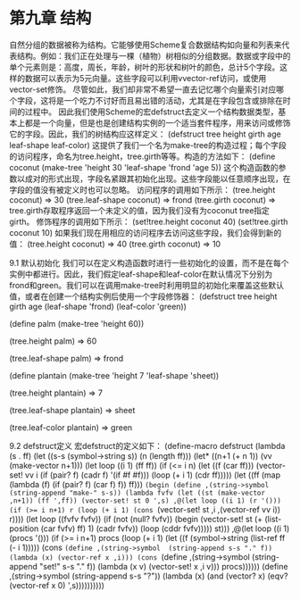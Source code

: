第九章 结构
=============

自然分组的数据被称为结构。它能够使用Scheme复合数据结构如向量和列表来代表结构。例如：我们正在处理与一棵（植物）树相似的分组数据。数据或字段中的单个元素则是：高度，周长，年龄，树叶的形状和树叶的颜色，总计5个字段。这样的数据可以表示为5元向量。这些字段可以利用vvector-ref访问，或使用vector-set修饰。
尽管如此，我们却非常不希望一直去记忆哪个向量索引对应哪个字段，这将是一个吃力不讨好而且易出错的活动，尤其是在字段包含或排除在时间的过程中。
因此我们使用Scheme的宏defstruct去定义一个结构数据类型，基本上都是一个向量，但是也是创建结构实例的一个适当套件程序，用来访问或修饰它的字段。因此，我们的树结构应这样定义：
(defstruct tree height girth age leaf-shape leaf-color)
这提供了我们一个名为make-tree的构造过程；每个字段的访问程序，命名为tree.height，tree.girth等等。构造的方法如下：
(define coconut 
  (make-tree 'height 30
             'leaf-shape 'frond
             'age 5))
这个构造函数的参数以成对的形式出现，字段名紧跟其初始化出现。这些字段能以任意顺序出现，在字段的值没有被定义时也可以忽略。
访问程序的调用如下所示：
(tree.height coconut) =>  30
(tree.leaf-shape coconut) =>  frond
(tree.girth coconut) =>  <undefined>
tree.girth存取程序返回一个未定义的值，因为我们没有为coconut tree指定girth。
修饰程序的调用如下所示：
(set!tree.height coconut 40)
(set!tree.girth coconut 10)
如果我们现在用相应的访问程序去访问这些字段，我们会得到新的值：
(tree.height coconut) =>  40
(tree.girth coconut) =>  10

9.1 默认初始化
我们可以在定义构造函数时进行一些初始化的设置，而不是在每个实例中都进行。因此，我们假定leaf-shape和leaf-color在默认情况下分别为frond和green。我们可以在调用make-tree时利用明显的初始化来覆盖这些默认值，或者在创建一个结构实例后使用一个字段修饰器：
(defstruct tree height girth age
                (leaf-shape 'frond)
                (leaf-color 'green))

(define palm (make-tree 'height 60))

(tree.height palm) 
=>  60

(tree.leaf-shape palm) 
=>  frond

(define plantain 
  (make-tree 'height 7
             'leaf-shape 'sheet))

(tree.height plantain) 
=>  7

(tree.leaf-shape plantain) 
=>  sheet

(tree.leaf-color plantain) 
=>  green

9.2 defstruct定义
宏defstruct的定义如下：
(define-macro defstruct
  (lambda (s . ff)
    (let ((s-s (symbol->string s)) (n (length ff)))
      (let* ((n+1 (+ n 1))
             (vv (make-vector n+1)))
        (let loop ((i 1) (ff ff))
          (if (<= i n)
            (let ((f (car ff)))
              (vector-set! vv i 
                (if (pair? f) (cadr f) '(if #f #f)))
              (loop (+ i 1) (cdr ff)))))
        (let ((ff (map (lambda (f) (if (pair? f) (car f) f))
                       ff)))
          `(begin
             (define ,(string->symbol 
                       (string-append "make-" s-s))
               (lambda fvfv
                 (let ((st (make-vector ,n+1)) (ff ',ff))
                   (vector-set! st 0 ',s)
                   ,@(let loop ((i 1) (r '()))
                       (if (>= i n+1) r
                           (loop (+ i 1)
                                 (cons `(vector-set! st ,i 
                                          ,(vector-ref vv i))
                                       r))))
                   (let loop ((fvfv fvfv))
                     (if (not (null? fvfv))
                         (begin
                           (vector-set! st 
                               (+ (list-position (car fvfv) ff)
                                  1)
                             (cadr fvfv))
                           (loop (cddr fvfv)))))
                   st)))
             ,@(let loop ((i 1) (procs '()))
                 (if (>= i n+1) procs
                     (loop (+ i 1)
                           (let ((f (symbol->string
                                     (list-ref ff (- i 1)))))
                             (cons
                              `(define ,(string->symbol 
                                         (string-append
                                          s-s "." f))
                                 (lambda (x) (vector-ref x ,i)))
                              (cons
                               `(define ,(string->symbol
                                          (string-append 
                                           "set!" s-s "." f))
                                  (lambda (x v) 
                                    (vector-set! x ,i v)))
                               procs))))))
             (define ,(string->symbol (string-append s-s "?"))
               (lambda (x)
                 (and (vector? x)
                      (eqv? (vector-ref x 0) ',s))))))))))

